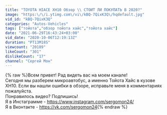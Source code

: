```yaml
---
title: "TOYOTA HIACE XH10 Обзор \\ СТОИТ ЛИ ПОКУПАТЬ В 2020?"
image: "https:\/\/i.ytimg.com\/vi\/kBQ-7QixK3Q\/hqdefault.jpg"
vid_id: "kBQ-7QixK3Q"
categories: "Autos-Vehicles"
tags: ["тойота","обзор тойота хайс","тойота хайс"]
date: "2021-06-29T16:43:24+03:00"
vid_date: "2020-10-06T12:19:13Z"
duration: "PT13M18S"
viewcount: "20189"
likeCount: "301"
dislikeCount: "17"
channel: "Сергей Мон"
---
```

{% raw %}Всем привет! Рад видеть вас на моем канале!<br />Сегодня мы разберем микроавтобус, а именно Тойота Хайс в кузове XH10. Если вы нашли ошибки в обзоре, исправьте меня в комментариях пожалуйста. <br />Понравилось видео? Подпишись!<br />Я в Инстаграмме - <a rel="nofollow" target="blank" href="https://www.instagram.com/sergomon24/">https://www.instagram.com/sergomon24/</a><br />Я в Вконтакте - <a rel="nofollow" target="blank" href="https://vk.com/sergomon24">https://vk.com/sergomon24</a>{% endraw %}
